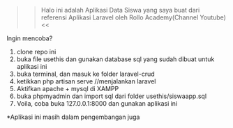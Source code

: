 >>Halo ini adalah Aplikasi Data Siswa yang saya buat dari referensi Aplikasi Laravel oleh Rollo Academy(Channel Youtube)<<

Ingin mencoba?
1. clone repo ini
2. buka file usethis dan gunakan database sql yang sudah dibuat untuk aplikasi ini
3. buka terminal, dan masuk ke folder laravel-crud
4. ketikkan php artisan serve //menjalankan laravel
5. Aktifkan apache + mysql di XAMPP
6. buka phpmyadmin dan import sql dari folder usethis/siswaapp.sql
7. Voila, coba buka 127.0.0.1:8000 dan gunakan aplikasi ini


*Aplikasi ini masih dalam pengembangan juga